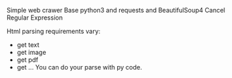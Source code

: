Simple web crawer
Base python3 and requests and BeautifulSoup4
Cancel Regular Expression

Html parsing requirements vary:
 * get text
 * get image
 * get pdf
 * get ...
 You can do your parse with py code.